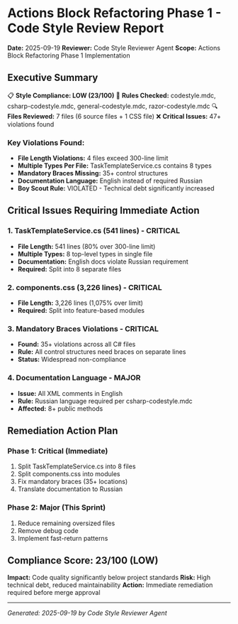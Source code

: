 # Actions Block Refactoring Phase 1 - Code Style Review Report

**Date:** 2025-09-19
**Reviewer:** Code Style Reviewer Agent
**Scope:** Actions Block Refactoring Phase 1 Implementation

## Executive Summary

📋 **Style Compliance: LOW (23/100)**
🎯 **Rules Checked:** codestyle.mdc, csharp-codestyle.mdc, general-codestyle.mdc, razor-codestyle.mdc
🔍 **Files Reviewed:** 7 files (6 source files + 1 CSS file)
❌ **Critical Issues:** 47+ violations found

### Key Violations Found:
- **File Length Violations:** 4 files exceed 300-line limit
- **Multiple Types Per File:** TaskTemplateService.cs contains 8 types
- **Mandatory Braces Missing:** 35+ control structures
- **Documentation Language:** English instead of required Russian
- **Boy Scout Rule:** VIOLATED - Technical debt significantly increased

## Critical Issues Requiring Immediate Action

### 1. TaskTemplateService.cs (541 lines) - CRITICAL
- **File Length:** 541 lines (80% over 300-line limit)
- **Multiple Types:** 8 top-level types in single file
- **Documentation:** English docs violate Russian requirement
- **Required:** Split into 8 separate files

### 2. components.css (3,226 lines) - CRITICAL  
- **File Length:** 3,226 lines (1,075% over limit)
- **Required:** Split into feature-based modules

### 3. Mandatory Braces Violations - CRITICAL
- **Found:** 35+ violations across all C# files
- **Rule:** All control structures need braces on separate lines
- **Status:** Widespread non-compliance

### 4. Documentation Language - MAJOR
- **Issue:** All XML comments in English
- **Rule:** Russian language required per csharp-codestyle.mdc
- **Affected:** 8+ public methods

## Remediation Action Plan

### Phase 1: Critical (Immediate)
1. Split TaskTemplateService.cs into 8 files
2. Split components.css into modules
3. Fix mandatory braces (35+ locations)
4. Translate documentation to Russian

### Phase 2: Major (This Sprint)  
1. Reduce remaining oversized files
2. Remove debug code
3. Implement fast-return patterns

## Compliance Score: 23/100 (LOW)

**Impact:** Code quality significantly below project standards
**Risk:** High technical debt, reduced maintainability
**Action:** Immediate remediation required before merge approval

---
*Generated: 2025-09-19 by Code Style Reviewer Agent*
